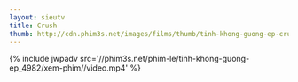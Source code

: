 ```yaml
---
layout: sieutv
title: Crush
thumb: http://cdn.phim3s.net/images/films/thumb/tinh-khong-guong-ep-crush-2013.jpg
---
```

{% include jwpadv src='//phim3s.net/phim-le/tinh-khong-guong-ep_4982/xem-phim//video.mp4' %}